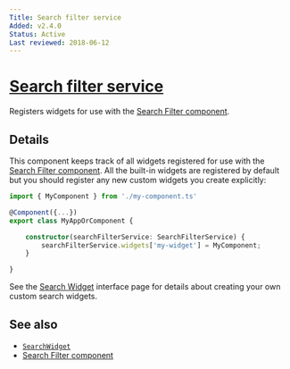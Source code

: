 ```yaml
---
Title: Search filter service
Added: v2.4.0
Status: Active
Last reviewed: 2018-06-12
---
```


# [Search filter service](../../lib/content-services/search/components/search-filter/search-filter.service.ts "Defined in search-filter.service.ts")

Registers widgets for use with the [Search Filter component](../content-services/search-filter.component.md).

## Details

This component keeps track of all widgets registered for use with the
[Search Filter component](../content-services/search-filter.component.md). All the built-in widgets are registered by default
but you should register any new custom widgets you create explicitly:

```ts
import { MyComponent } from './my-component.ts'

@Component({...})
export class MyAppOrComponent {

    constructor(searchFilterService: SearchFilterService) {
        searchFilterService.widgets['my-widget'] = MyComponent;
    }

}
```

See the [Search Widget](../../lib/content-services/search/search-widget.interface.ts) interface page for details about creating your own
custom search widgets.

## See also

-   [`SearchWidget`](../../lib/content-services/search/search-widget.interface.ts)
-   [Search Filter component](../content-services/search-filter.component.md)
